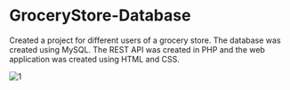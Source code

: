 
# GroceryStore-Database
Created a project for different users of a grocery store. The database was created using MySQL. The REST API was created in PHP and the web application was created using HTML and CSS. 

![1](https://user-images.githubusercontent.com/72106652/117516066-3dde6c80-af55-11eb-8fc9-ae1fcdcd7a48.png)
